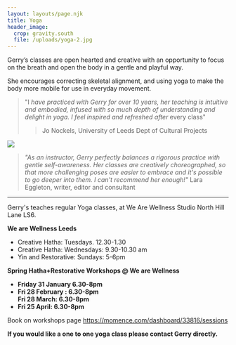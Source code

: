 ```yaml
---
layout: layouts/page.njk
title: Yoga
header_image:
  crop: gravity.south
  file: /uploads/yoga-2.jpg
---
```

Gerry’s classes are open hearted and creative with an opportunity to focus on the breath and open the body in a gentle and playful way.

She encourages correcting skeletal alignment, and using yoga to make the body more mobile for use in everyday movement.

> "I *have practiced with Gerry for over 10 years, her teaching is intuitive and embodied, infused with so much depth of understanding and delight in yoga. I feel inspired and refreshed after* every class"
>
> > Jo Nockels, University of Leeds Dept of Cultural Projects

![](/uploads/yoga-3.jpg)

> *"As an instructor, Gerry perfectly balances a rigorous practice with gentle self-awareness. Her classes are creatively choreographed, so that more challenging poses are easier to embrace and it's possible to go deeper into them. I can't recommend her enough!"*  Lara Eggleton, writer, editor and consultant

- - -

Gerry's teaches regular Yoga classes, at We Are Wellness Studio North Hill Lane LS6.

**We are Wellness Leeds**  

* Creative Hatha: Tuesdays. 12.30-1.30
* Creative Hatha: Wednesdays: 9.30-10.30 am 
* Yin and Restorative: Sundays: 5-6pm

**Spring Hatha+Restorative Workshops @ We are Wellness** 

* **Friday 31 January 6.30-8pm**
* **Fri 28 February : 6.30-8pm\
  Fri 28 March: 6.30-8pm**
* **Fri 25 April: 6.30-8pm**

Book on workshops page <https://momence.com/dashboard/33816/sessions>

**If you would like a one to one yoga class please contact Gerry directly.**